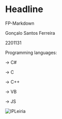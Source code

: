 # Headline

FP-Markdown

Gonçalo Santos Ferreira

2201131

Programming languages:

-> C#

-> C

-> C++

-> VB

-> JS

![IPLeiria](leiria.png)
